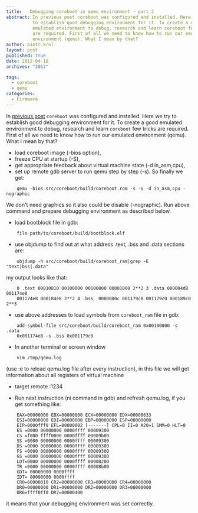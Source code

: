 ```yaml
---
title:   Debugging coreboot in qemu environment - part 2
abstract: In previous post coreboot was configured and installed. Here we try
          to establish good debugging environment for it. To create a good
          emulated environment to debug, research and learn coreboot few tricks
          are required. First of all we need to know how to run our emulated
          environment (qemu). What I mean by that?
author: piotr.krol
layout: post
published: true
date: 2012-04-18
archives: "2012"

tags:
  - coreboot
  - qemu
categories:
  - Firmware
---
```

In [previous post][1] `coreboot` was configured and installed. Here we try to
establish good debugging environment for it. To create a good emulated
environment to debug, research and learn `coreboot` few tricks are required.
First of all we need to know how to run our emulated environment (qemu). What I
mean by that?

*   load coreboot image (-bios option),
*   freeze CPU at startup (-S),
*   get appropriate feedback about virtual machine state (-d in_asm,cpu),
*   set up remote gdb server to run qemu step by step (-s). So finally we get:

```
    qemu -bios src/coreboot/build/coreboot.rom -s -S -d in_asm,cpu -nographic
```

We don't need graphics so it also could be disable (-nographic). Run above
command and prepare debugging environment as described below.

*   load bootblock file in gdb:

```
    file path/to/coreboot/build/bootblock.elf
```

*   use objdump to find out at what address .text, .bss and .data sections are:

```
    objdump -h src/coreboot/build/coreboot_ram|grep -E "text|bss|.data"
```

my output looks like that:

```
    0 .text 00010810 00100000 00100000 00001000 2**2 3 .data 000004d8 001174e8
    001174e8 000184e8 2**2 4 .bss  0000080c 001179c0 001179c0 000189c0 2**3
```

*   use above addresses to load symbols from `coreboot_ram` file in gdb:

```
    add-symbol-file src/coreboot/build/coreboot_ram 0x00100000 -s .data
    0x001174e8 -s .bss 0x001179c0
```

*   In another terminal or screen window

```
    vim /tmp/qemu.log
```

(use :e to reload qemu.log file after every instruction), in this file we will
get information about all registers of virtual machine

* target remote :1234

* Run next instruction (ni command in gdb) and refresh qemu.log, if you get something like:

```
    EAX=00000000 EBX=00000000 ECX=00000000 EDX=00000633
    ESI=00000000 EDI=00000000 EBP=00000000 ESP=00000000
    EIP=0000fff0 EFL=00000002 [-------] CPL=0 II=0 A20=1 SMM=0 HLT=0
    ES =0000 00000000 0000ffff 00009300
    CS =f000 ffff0000 0000ffff 00009b00
    SS =0000 00000000 0000ffff 00009300
    DS =0000 00000000 0000ffff 00009300
    FS =0000 00000000 0000ffff 00009300
    GS =0000 00000000 0000ffff 00009300
    LDT=0000 00000000 0000ffff 00008200
    TR =0000 00000000 0000ffff 00008b00
    GDT= 00000000 0000ffff
    IDT= 00000000 0000ffff
    CR0=60000010 CR2=00000000 CR3=00000000 CR4=00000000
    DR0=00000000 DR1=00000000 DR2=00000000 DR3=00000000
    DR6=ffff0ff0 DR7=00000400
```

it means that your debugging environment was set correctly.

 [1]: /2012/03/12/debugging-coreboot-in-qemu-enviroment
